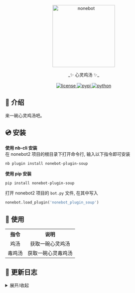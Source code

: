 <p align="center">
  <a href="https://v2.nonebot.dev/"><img src="https://v2.nonebot.dev/logo.png" width="200" height="200" alt="nonebot"></a>
</p>
<div align="center">
_✨ 心灵鸡汤 ✨_
<br><br><a href="./LICENSE">
    <img src="https://img.shields.io/github/license/Monarchdos/nonebot_plugin_soup.svg" alt="license">
</a>
<a href="https://pypi.python.org/pypi/nonebot_plugin_soup">
    <img src="https://img.shields.io/pypi/v/nonebot_plugin_soup.svg" alt="pypi">
</a>
<a href="https://www.python.org">
    <img src="https://img.shields.io/badge/python-3.8+-blue.svg" alt="python">
</a>


</div>

## 📖 介绍

来一碗心灵鸡汤吧。

## 💿 安装

**使用 nb-cli 安装**  
在 nonebot2 项目的根目录下打开命令行, 输入以下指令即可安装  

```bash
nb plugin install nonebot-plugin-soup
```

**使用 pip 安装**  
```bash
pip install nonebot-plugin-soup
```

打开 nonebot2 项目的 `bot.py` 文件, 在其中写入
```python
nonebot.load_plugin('nonebot_plugin_soup')
```

## 🎉 使用

<table> 
  <tr align="center">
    <th> 指令 </th>
    <th> 说明 </th>
  </tr>
  <tr align="center">
    <td> 鸡汤 </td>
    <td> 获取一碗心灵鸡汤 </td>
  </tr>
  <tr align="center">
    <td> 毒鸡汤 </td>
    <td> 获取一碗心灵毒鸡汤 </td>
  </tr>

</table>



## 📝 更新日志

<details>
<summary>展开/收起</summary>
## **2023-01-11 V1.0.0**

  * 插件发布~

</details>

